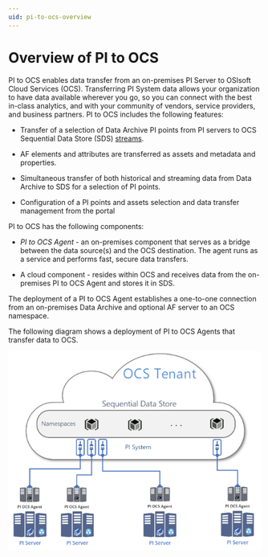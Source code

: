```yaml
---
uid: pi-to-ocs-overview
---
```


# Overview of PI to OCS

PI to OCS enables data transfer from an on-premises PI Server to OSIsoft Cloud Services (OCS). Transferring PI System data allows your organization to have data available wherever you go, so you can connect with the best in-class analytics, and with your community of vendors, service providers, and business partners. PI to OCS includes the following features:

* Transfer of a selection of Data Archive PI points from PI servers to OCS Sequential Data Store (SDS) [streams](xref:sdsStreams).

* AF elements and attributes are transferred as assets and metadata and properties.

* Simultaneous transfer of both historical and streaming data from Data Archive to SDS for a selection of PI points.

* Configuration of a PI points and assets selection and data transfer management from the portal

PI to OCS has the following components:

- *PI to OCS Agent* - an on-premises component that serves as a bridge between the data source(s) and the OCS destination. The agent runs as a service and performs fast, secure data transfers.

- A cloud component - resides within OCS and receives data from the on-premises PI to OCS Agent and stores it in SDS.

The deployment of a PI to OCS Agent establishes a one-to-one connection from an on-premises Data Archive and optional AF server to an OCS namespace. 

The following diagram shows a deployment of PI to OCS Agents that transfer data to OCS.

![PI to OCS](../../images/ocs-diagram.png)
